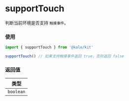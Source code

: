 # supportTouch

判断当前环境是否支持 `触摸事件`。

### 使用

```ts
import { supportTouch } from '@kale/kit'

supportTouch() // 如果支持触摸事件返回 true，否则返回 false
```

### 返回值

|   类型    |
| :-------: |
| `boolean` |
